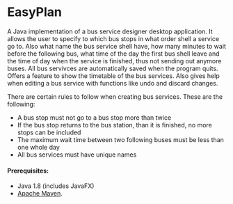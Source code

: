# EasyPlan
A Java implementation of a bus service designer desktop application.
It allows the user to specify to which bus stops in what order shell a service go to.
Also what name the bus service shell have, how many minutes to wait before the following bus,
what time of the day the first bus shell leave and the time of day when the service is finished, thus
not sending out anymore buses.
All bus servivces are automatically saved when the program quits.
Offers a feature to show the timetable of the bus services. Also gives help when editing a bus service with functions like
undo and discard changes.

There are certain rules to follow when creating bus services. These are the following:
- A bus stop must not go to a bus stop more than twice
- If the bus stop returns to the bus station, than it is finished, no more stops can be included
- The maximum wait time between two following buses must be less than one whole day
- All bus services must have unique names

#### Prerequisites:
  - Java 1.8 (includes JavaFX)
  - [Apache Maven](https://maven.apache.org).
